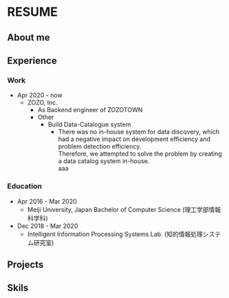 # RESUME
## About me

## Experience
### Work
- Apr 2020 - now
  - ZOZO, Inc.
    - As Backend engineer of ZOZOTOWN
    - Other
      - Build Data-Catalogue system
        - There was no in-house system for data discovery, which had a negative impact on development efficiency and problem detection efficiency.  
        Therefore, we attempted to solve the problem by creating a data catalog system in-house.  
        aaa

### Education
- Apr 2016 - Mar 2020
  - Meiji University, Japan Bachelor of Computer Science (理工学部情報科学科)
- Dec 2018 - Mar 2020
  - Intelligent Information Processing Systems Lab. (知的情報処理システム研究室)

## Projects

## Skils

## 


